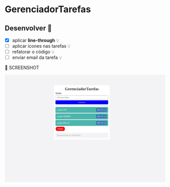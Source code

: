 # GerenciadorTarefas

## Desenvolver 📝

- [x] aplicar __line-through__ 💡
- [ ] aplicar icones nas tarefas 💡
- [ ] refatorar o código 💡
- [ ] enviar email da tarefa 💡

📸 SCREENSHOT

![tarefaapp](tarefaapp.png)



